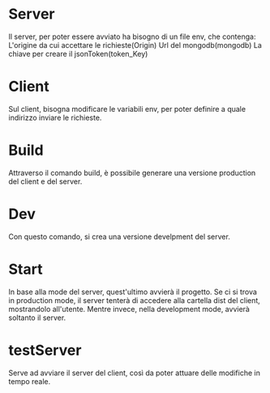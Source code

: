 # Server
Il server, per poter essere avviato ha bisogno di un file env, che contenga:
L'origine da cui accettare le richieste(Origin)
Url del mongodb(mongodb)
La chiave per creare il jsonToken(token_Key)

# Client
Sul client, bisogna modificare le variabili env, per poter definire a quale indirizzo inviare le richieste.

# Build
Attraverso il comando build, è possibile generare una versione production del client e del server.

# Dev
Con questo comando, si crea una versione develpment del server.

# Start
In base alla mode del server, quest'ultimo avvierà il progetto. Se ci si trova in production mode, il server tenterà di accedere alla cartella dist del client, mostrandolo all'utente. Mentre invece, nella development mode, avvierà soltanto il server.

# testServer 
Serve ad avviare il server del client, così da poter attuare delle modifiche in tempo reale.
